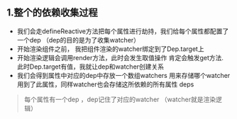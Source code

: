 
## 1.整个的依赖收集过程
- 我们会走defineReactive方法把每个属性进行劫持，我们给每个属性都配置了一个dep （dep的目的是为了收集watcher）
- 开始渲染组件之前， 我把组件渲染的watcher绑定到了Dep.target上
- 开始渲染逻辑会调用render方法，此时会发生取值操作 肯定会触发get方法. 此时Dep.target有值，我就让dep和watcher创建关系
- 我们会得到属性中对应的dep中存放一个数组watchers 用来存储哪个watcher用到了此属性，同样watcher也会存储这所依赖的所有属性 deps

> 每个属性有一个dep ，dep记住了对应的watcher （watcher就是渲染逻辑）